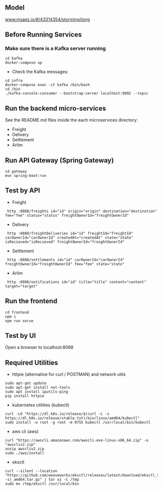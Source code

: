 # 

## Model
www.msaez.io/#/43314354/storming/long

## Before Running Services
### Make sure there is a Kafka server running
```
cd kafka
docker-compose up
```
- Check the Kafka messages:
```
cd infra
docker-compose exec -it kafka /bin/bash
cd /bin
./kafka-console-consumer --bootstrap-server localhost:9092 --topic
```

## Run the backend micro-services
See the README.md files inside the each microservices directory:

- Freight
- Delivery
- Settlement
- Arlim


## Run API Gateway (Spring Gateway)
```
cd gateway
mvn spring-boot:run
```

## Test by API
- Freight
```
 http :8088/freights id="id" origin="origin" destination="destination" fee="fee" status="status" freightOwnerId="freightOwnerId" 
```
- Delivery
```
 http :8088/freightDeliveries id="id" freightId="freightId" carOwnerId="carOwnerId" createdAt="createdAt" state="state" isRecieved="isRecieved" freightOwnerId="freightOwnerId" 
```
- Settlement
```
 http :8088/settlements id="id" carOwnerId="carOwnerId" freightOwnerId="freightOwnerId" fee="fee" state="state" 
```
- Arlim
```
 http :8088/notifications id="id" title="title" content="content" target="target" 
```


## Run the frontend
```
cd frontend
npm i
npm run serve
```

## Test by UI
Open a browser to localhost:8088

## Required Utilities

- httpie (alternative for curl / POSTMAN) and network utils
```
sudo apt-get update
sudo apt-get install net-tools
sudo apt install iputils-ping
pip install httpie
```

- kubernetes utilities (kubectl)
```
curl -LO "https://dl.k8s.io/release/$(curl -L -s https://dl.k8s.io/release/stable.txt)/bin/linux/amd64/kubectl"
sudo install -o root -g root -m 0755 kubectl /usr/local/bin/kubectl
```

- aws cli (aws)
```
curl "https://awscli.amazonaws.com/awscli-exe-linux-x86_64.zip" -o "awscliv2.zip"
unzip awscliv2.zip
sudo ./aws/install
```

- eksctl 
```
curl --silent --location "https://github.com/weaveworks/eksctl/releases/latest/download/eksctl_$(uname -s)_amd64.tar.gz" | tar xz -C /tmp
sudo mv /tmp/eksctl /usr/local/bin
```

